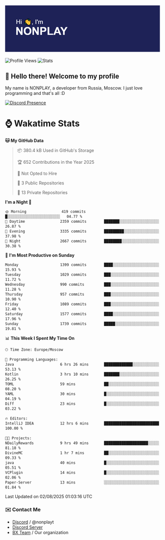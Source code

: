 ![Discord Presence](./header.png)
<br></br>
![Profile Views](https://komarev.com/ghpvc/?username=NONPLAYT&color=blue&style=for-the-badge)
![Stats](https://img.shields.io/badge/0%25-OPTIMIZED-orange?style=for-the-badge)


## :wave: Hello there! Welcome to my profile

My name is NONPLAY, a developer from Russia, Moscow. I just love programming and that's all :D

[![Discord Presence](https://lanyard.cnrad.dev/api/597087584090587177?showDisplayName=true)](https://discord.com/users/597087584090587177) 

# ⌚ Wakatime Stats

<!--START_SECTION:waka-->
**🐱 My GitHub Data** 

> 📦 380.4 kB Used in GitHub's Storage 
 > 
> 🏆 652 Contributions in the Year 2025
 > 
> 🚫 Not Opted to Hire
 > 
> 📜 3 Public Repositories 
 > 
> 🔑 13 Private Repositories 
 > 
**I'm a Night 🦉** 

```text
🌞 Morning                419 commits         █░░░░░░░░░░░░░░░░░░░░░░░░   04.77 % 
🌆 Daytime                2359 commits        ███████░░░░░░░░░░░░░░░░░░   26.87 % 
🌃 Evening                3335 commits        █████████░░░░░░░░░░░░░░░░   37.98 % 
🌙 Night                  2667 commits        ████████░░░░░░░░░░░░░░░░░   30.38 % 
```
📅 **I'm Most Productive on Sunday** 

```text
Monday                   1399 commits        ████░░░░░░░░░░░░░░░░░░░░░   15.93 % 
Tuesday                  1029 commits        ███░░░░░░░░░░░░░░░░░░░░░░   11.72 % 
Wednesday                990 commits         ███░░░░░░░░░░░░░░░░░░░░░░   11.28 % 
Thursday                 957 commits         ███░░░░░░░░░░░░░░░░░░░░░░   10.90 % 
Friday                   1089 commits        ███░░░░░░░░░░░░░░░░░░░░░░   12.40 % 
Saturday                 1577 commits        ████░░░░░░░░░░░░░░░░░░░░░   17.96 % 
Sunday                   1739 commits        █████░░░░░░░░░░░░░░░░░░░░   19.81 % 
```


📊 **This Week I Spent My Time On** 

```text
🕑︎ Time Zone: Europe/Moscow

💬 Programming Languages: 
Java                     6 hrs 26 mins       █████████████░░░░░░░░░░░░   53.13 % 
Kotlin                   3 hrs 10 mins       ███████░░░░░░░░░░░░░░░░░░   26.25 % 
TOML                     59 mins             ██░░░░░░░░░░░░░░░░░░░░░░░   08.20 % 
YAML                     30 mins             █░░░░░░░░░░░░░░░░░░░░░░░░   04.19 % 
Diff                     23 mins             █░░░░░░░░░░░░░░░░░░░░░░░░   03.22 % 

🔥 Editors: 
IntelliJ IDEA            12 hrs 6 mins       █████████████████████████   100.00 % 

🐱‍💻 Projects: 
NDailyRewards            9 hrs 49 mins       ████████████████████░░░░░   81.18 % 
DivineMC                 1 hr 7 mins         ██░░░░░░░░░░░░░░░░░░░░░░░   09.33 % 
java                     40 mins             █░░░░░░░░░░░░░░░░░░░░░░░░   05.51 % 
VCPlugin                 14 mins             █░░░░░░░░░░░░░░░░░░░░░░░░   02.06 % 
Paper-Server             13 mins             ░░░░░░░░░░░░░░░░░░░░░░░░░   01.84 % 
```


 Last Updated on 02/08/2025 01:03:16 UTC
<!--END_SECTION:waka-->

### ✉️ Contact Me

- [Discord](https://discord.com/users/597087584090587177) / @nonplayt
- [Discord Server](https://discord.gg/qNyybSSPm5)
- [BX Team](https://github.com/BX-Team) / Our organization
